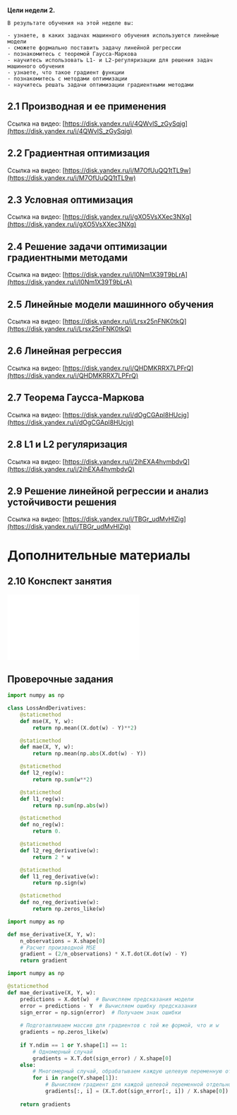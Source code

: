 **Цели недели 2.**
    
    В результате обучения на этой неделе вы: 
    
    - узнаете, в каких задачах машинного обучения используются линейные модели
    - сможете формально поставить задачу линейной регрессии
    - познакомитесь с теоремой Гаусса-Маркова
    - научитесь использовать L1- и L2-регуляризации для решения задач машинного обучения
    - узнаете, что такое градиент функции
    - познакомитесь с методами оптимизации
    - научитесь решать задачи оптимизации градиентными методами
    
##  2.1 Производная и ее применения
    
Ссылка на видео: [https://disk.yandex.ru/i/4QWvlS_zGySqjg](https://disk.yandex.ru/i/4QWvlS_zGySqjg)  
    
##  2.2 Градиентная оптимизация    
Ссылка на видео: [https://disk.yandex.ru/i/M7OfUuQQ1tTL9w](https://disk.yandex.ru/i/M7OfUuQQ1tTL9w)  
    
##  2.3 Условная оптимизация

Ссылка на видео: [https://disk.yandex.ru/i/gXO5VsXXec3NXg](https://disk.yandex.ru/i/gXO5VsXXec3NXg)  
    
##  2.4 Решение задачи оптимизации градиентными методами

Ссылка на видео: [https://disk.yandex.ru/i/I0Nm1X39T9bLrA](https://disk.yandex.ru/i/I0Nm1X39T9bLrA)  
    
##  2.5 Линейные модели машинного обучения

Ссылка на видео: [https://disk.yandex.ru/i/Lrsx25nFNK0tkQ](https://disk.yandex.ru/i/Lrsx25nFNK0tkQ)  
    
##  2.6 Линейная регрессия

Ссылка на видео: [https://disk.yandex.ru/i/QHDMKRRX7LPFrQ](https://disk.yandex.ru/i/QHDMKRRX7LPFrQ)  
    
##  2.7 Теорема Гаусса-Маркова

Ссылка на видео: [https://disk.yandex.ru/i/dOgCGApl8HUcjg](https://disk.yandex.ru/i/dOgCGApl8HUcjg)  
    
##  2.8 L1 и L2 регуляризация

Ссылка на видео: [https://disk.yandex.ru/i/2ihEXA4hvmbdvQ](https://disk.yandex.ru/i/2ihEXA4hvmbdvQ)  
    
##  2.9 Решение линейной регрессии и анализ устойчивости решения

Ссылка на видео: [https://disk.yandex.ru/i/TBGr_udMvHlZig](https://disk.yandex.ru/i/TBGr_udMvHlZig)  
    
# **Дополнительные материалы**
    
##  2.10 Конспект занятия

![2.10.Конспект%20(Модуль%204%20Неделя%202).pdf](./assets/2.10.Конспект%20(Модуль%204%20Неделя%202).pdf)
    
## **Проверочные задания**

```python
import numpy as np

class LossAndDerivatives:
    @staticmethod
    def mse(X, Y, w):
        return np.mean((X.dot(w) - Y)**2)

    @staticmethod
    def mae(X, Y, w):
        return np.mean(np.abs(X.dot(w) - Y))

    @staticmethod
    def l2_reg(w):
        return np.sum(w**2)

    @staticmethod
    def l1_reg(w):
        return np.sum(np.abs(w))

    @staticmethod
    def no_reg(w):
        return 0.

    @staticmethod
    def l2_reg_derivative(w):
        return 2 * w

    @staticmethod
    def l1_reg_derivative(w):
        return np.sign(w)

    @staticmethod
    def no_reg_derivative(w):
        return np.zeros_like(w)
```

```python
import numpy as np

def mse_derivative(X, Y, w):
    n_observations = X.shape[0]
    # Расчет производной MSE
    gradient = (2/n_observations) * X.T.dot(X.dot(w) - Y)
    return gradient

```

```python
import numpy as np

@staticmethod
def mae_derivative(X, Y, w):
    predictions = X.dot(w)  # Вычисляем предсказания модели
    error = predictions - Y  # Вычисляем ошибку предсказания
    sign_error = np.sign(error)  # Получаем знак ошибки
    
    # Подготавливаем массив для градиентов с той же формой, что и w
    gradients = np.zeros_like(w)
    
    if Y.ndim == 1 or Y.shape[1] == 1:
        # Одномерный случай
        gradients = X.T.dot(sign_error) / X.shape[0]
    else:
        # Многомерный случай, обрабатываем каждую целевую переменную отдельно
        for i in range(Y.shape[1]):
            # Вычисляем градиент для каждой целевой переменной отдельно
            gradients[:, i] = (X.T.dot(sign_error[:, i]) / X.shape[0]).flatten()
    
    return gradients

```
